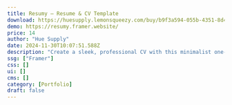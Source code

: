 ```yaml
---
title: Resumy — Resume & CV Template
download: https://huesupply.lemonsqueezy.com/buy/b9f3a594-055b-4351-8d40-7481e75cd523
demo: https://resumy.framer.website/
price: 14
author: "Hue Supply"
date: 2024-11-30T10:07:51.588Z
description: "Create a sleek, professional CV with this minimalist one-page Resumy Template. Fully customizable, and perfect for designers, freelancers, and professionals. Quick, affordable, and easy to use!"
ssg: ["Framer"]
css: []
ui: []
cms: []
category: [Portfolio]
draft: false
---
```

